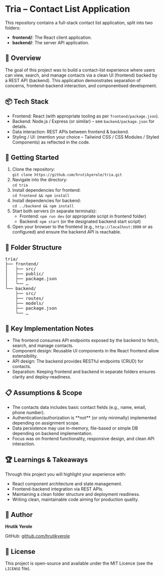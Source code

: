 <div>

<h1>Tria – Contact List Application</h1>

<p>This repository contains a full-stack contact list application, split into two folders:</p>
<ul>
  <li><strong>frontend/</strong>: The React client application.</li>
  <li><strong>backend/</strong>: The server API application.</li>
</ul>

<h2>🎯 Overview</h2>
<p>The goal of this project was to build a contact-list experience where users can view, search, and manage contacts via a clean UI (frontend) backed by a REST API (backend). This application demonstrates separation of concerns, frontend-backend interaction, and componentised development.</p>

<h2>📦 Tech Stack</h2>
<ul>
  <li>Frontend: React (with appropriate tooling as per <code>frontend/package.json</code>).</li>
  <li>Backend: Node.js / Express (or similar) – see <code>backend/package.json</code> for details.</li>
  <li>Data interaction: REST APIs between frontend & backend.</li>
  <li>Styling / UI: (mention your choice – Tailwind CSS / CSS Modules / Styled Components) as reflected in the code.</li>
</ul>

<h2>🚀 Getting Started</h2>
<ol>
  <li>Clone the repository:<br>
  <code>git clone https://github.com/hrutikyerole/tria.git</code></li>
  <li>Navigate into the directory:<br>
  <code>cd tria</code></li>
  <li>Install dependencies for frontend:<br>
  <code>cd frontend && npm install</code></li>
  <li>Install dependencies for backend:<br>
  <code>cd ../backend && npm install</code></li>
  <li>Start both servers (in separate terminals):<br>
    <ul>
      <li>Frontend: <code>npm run dev</code> (or appropriate script in frontend folder)</li>
      <li>Backend: <code>npm start</code> (or the designated backend start script)</li>
    </ul>
  </li>
  <li>Open your browser to the frontend (e.g., <code>http://localhost:3000</code> or as configured) and ensure the backend API is reachable.</li>
</ol>

<h2>📁 Folder Structure</h2>
<pre>
tria/
├── frontend/
│   ├── src/
│   ├── public/
│   ├── package.json
│   └── …
└── backend/
    ├── src/
    ├── routes/
    ├── models/
    ├── package.json
    └── …
</pre>

<h2>🧠 Key Implementation Notes</h2>
<ul>
  <li>The frontend consumes API endpoints exposed by the backend to fetch, search, and manage contacts.</li>
  <li>Component design: Reusable UI components in the React frontend allow extensibility.</li>
  <li>API design: The backend provides RESTful endpoints (CRUD) for contacts.</li>
  <li>Separation: Keeping frontend and backend in separate folders ensures clarity and deploy-readiness.</li>
</ul>

<h2>📋 Assumptions & Scope</h2>
<ul>
  <li>The contacts data includes basic contact fields (e.g., name, email, phone number).</li>
  <li>Authentication/authorization is **not** (or only minimally) implemented depending on assignment scope.</li>
  <li>Data persistence may use in-memory, file-based or simple DB depending on backend implementation.</li>
  <li>Focus was on frontend functionality, responsive design, and clean API interaction.</li>
</ul>

<h2>🏆 Learnings & Takeaways</h2>
<p>Through this project you will highlight your experience with:</p>
<ul>
  <li>React component architecture and state management.</li>
  <li>Frontend-backend integration via REST APIs.</li>
  <li>Maintaining a clean folder structure and deployment readiness.</li>
  <li>Writing clean, maintainable code aiming for production quality.</li>
</ul>

<h2>👤 Author</h2>
<p><strong>Hrutik Yerole</strong></p>
<p>GitHub: <a href="https://github.com/hrutikyerole">github.com/hrutikyerole</a></p>

<h2>📝 License</h2>
<p>This project is open-source and available under the MIT Licence (see the <code>LICENSE</code> file).</p>

</div>
